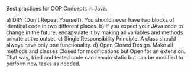 Best practices for OOP Concepts in Java. 

a) DRY (Don't Repeat Yourself). You should never have two blocks of identical code in two different places. 
b) If you expect your JAva code to change in the future, encapsulate it by making all variables and methods private at the outset. 
c) Single Responsibility Principle. A class should always have only one functionality.
d) Open Closed Design. Make all methods and classes Closed for modifications but Open for an extension. That way, tried and tested code can remain static but can be modified to perform new tasks as needed.  